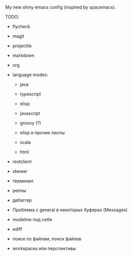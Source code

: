 My new shiny emacs config (inspired by spacemacs).

TODO:

- flycheck

- magit

- projectile

- markdown

- org

- language modes:

  - java

  - typescript

  - elisp

  - javascript

  - groovy (?)

  - elisp и прочие лиспы

  - scala

  - html

- restclient

- skewer

- терминал

- реплы

- дебаггер

- Проблема с general в некоторых буферах (Messages)

- modeline под себя

- ediff

- поиск по файлам, поиск файлов

- workspaces или перспективы
